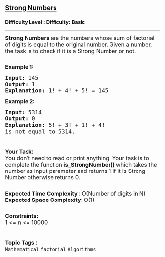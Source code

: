 <h2><a href="https://www.geeksforgeeks.org/problems/strong-numbers4336/1?page=4&difficulty=School,Basic&status=unsolved&sortBy=accuracy">Strong Numbers</a></h2><h3>Difficulty Level : Difficulty: Basic</h3><hr><div class="problems_problem_content__Xm_eO"><p><span style="font-size:18px"><strong>Strong Numbers&nbsp;</strong>are the numbers whose sum of factorial of digits is equal to the original number. Given a number, the task is to check if it is a Strong Number or not.</span><br>
&nbsp;</p>

<p><span style="font-size:18px"><strong>Example 1:</strong></span></p>

<pre><span style="font-size:18px"><strong>Input: </strong>145
<strong>Output: </strong>1
<strong>Explanation: </strong>1! + 4! + 5! = 145</span>
</pre>

<p><span style="font-size:18px"><strong>Example 2:</strong></span></p>

<pre><span style="font-size:18px"><strong>Input: </strong>5314
<strong>Output: </strong>0
<strong>Explanation: </strong>5! + 3! + 1! + 4! 
is not equal to 5314.</span>
</pre>

<p>&nbsp;</p>

<p><span style="font-size:18px"><strong>Your Task:</strong><br>
You don't need to read or print anything. Your task is to complete the function<strong> is_StrongNumber()&nbsp;</strong>which takes the number as input parameter and returns 1 if it is Strong Number otherwise returns 0.</span><br>
&nbsp;</p>

<p><span style="font-size:18px"><strong>Expected Time Complexity :&nbsp;</strong>O(Number of digits in N)<br>
<strong>Expected Space Complexity:&nbsp;</strong>O(1)</span><br>
&nbsp;</p>

<p><span style="font-size:18px"><strong>Constraints:</strong><br>
1 &lt;= n &lt;= 10000</span></p>
</div><br><p><span style=font-size:18px><strong>Topic Tags : </strong><br><code>Mathematical</code>&nbsp;<code>factorial</code>&nbsp;<code>Algorithms</code>&nbsp;